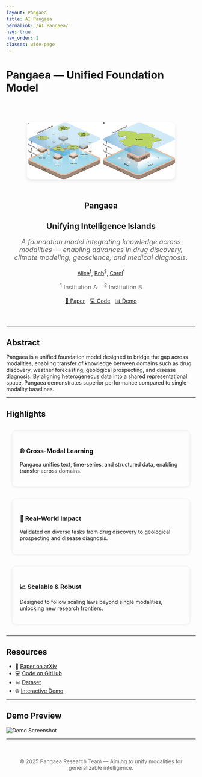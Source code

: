 ```yaml
---
layout: Pangaea
title: AI Pangaea
permalink: /AI_Pangaea/
nav: true
nav_order: 1
classes: wide-page
---
```

# Pangaea — Unified Foundation Model

<section class="hero" style="text-align:center; padding:40px 20px;">

  <!-- Hero 图 -->
  <img src="/assets/img/Intelligence Islands.png" 
       alt="Pangaea Banner" 
       style="max-width:85%; border-radius:12px; box-shadow:0 4px 10px rgba(0,0,0,0.1); margin-bottom:25px;">

  <!-- 项目名 -->
  <h1 class="title">Pangaea</h1>
  <h2 class="subtitle">Unifying Intelligence Islands</h2>

  <!-- tagline -->
  <p class="tagline" style="font-size:18px; font-style:italic; color:rgba(0,0,0,0.6); margin-bottom:20px;">
    A foundation model integrating knowledge across modalities — enabling advances in drug discovery,
    climate modeling, geoscience, and medical diagnosis.
  </p>

  <!-- 作者 & 机构 -->
  <p>
    <a href="https://alice.com">Alice</a><sup>1</sup>,
    <a href="https://bob.com">Bob</a><sup>2</sup>,
    <a href="https://carol.com">Carol</a><sup>1</sup>
  </p>
  <p style="font-size: 16px; color: rgba(0,0,0,0.6);">
    <sup>1</sup> Institution A &nbsp;&nbsp; <sup>2</sup> Institution B
  </p>

  <!-- 按钮 -->
  <div style="margin-top:15px;">
    <a href="https://arxiv.org/abs/xxx" class="btn btn-primary" style="margin:5px;">📄 Paper</a>
    <a href="https://github.com/xxx" class="btn btn-secondary" style="margin:5px;">💻 Code</a>
    <a href="https://demo.xxx" class="btn btn-info" style="margin:5px;">📊 Demo</a>
  </div>
</section>

---

## Abstract

Pangaea is a unified foundation model designed to bridge the gap across modalities, enabling transfer of knowledge 
between domains such as drug discovery, weather forecasting, geological prospecting, and disease diagnosis. 
By aligning heterogeneous data into a shared representational space, Pangaea demonstrates superior performance 
compared to single-modality baselines.

---

## Highlights

<div class="features" style="display:flex; justify-content:space-around; flex-wrap:wrap;">

<div class="feature-card" style="flex:1; min-width:250px; margin:15px; padding:20px; border:1px solid #eee; border-radius:12px; box-shadow:0 2px 6px rgba(0,0,0,0.05);">
  <h3>🌐 Cross-Modal Learning</h3>
  <p>Pangaea unifies text, time-series, and structured data, enabling transfer across domains.</p>
</div>

<div class="feature-card" style="flex:1; min-width:250px; margin:15px; padding:20px; border:1px solid #eee; border-radius:12px; box-shadow:0 2px 6px rgba(0,0,0,0.05);">
  <h3>🔬 Real-World Impact</h3>
  <p>Validated on diverse tasks from drug discovery to geological prospecting and disease diagnosis.</p>
</div>

<div class="feature-card" style="flex:1; min-width:250px; margin:15px; padding:20px; border:1px solid #eee; border-radius:12px; box-shadow:0 2px 6px rgba(0,0,0,0.05);">
  <h3>📈 Scalable & Robust</h3>
  <p>Designed to follow scaling laws beyond single modalities, unlocking new research frontiers.</p>
</div>

</div>

---

## Resources

- 📄 [Paper on arXiv](https://arxiv.org/abs/xxx)  
- 💻 [Code on GitHub](https://github.com/xxx)  
- 📊 [Dataset](https://dataset.xxx)  
- 🌐 [Interactive Demo](https://demo.xxx)  

---

## Demo Preview

![Demo Screenshot](/assets/img/demo_preview.png)

---

<footer style="text-align:center; margin-top:50px; font-size:14px; color:rgba(0,0,0,0.6);">
  &copy; 2025 Pangaea Research Team — Aiming to unify modalities for generalizable intelligence.
</footer>
